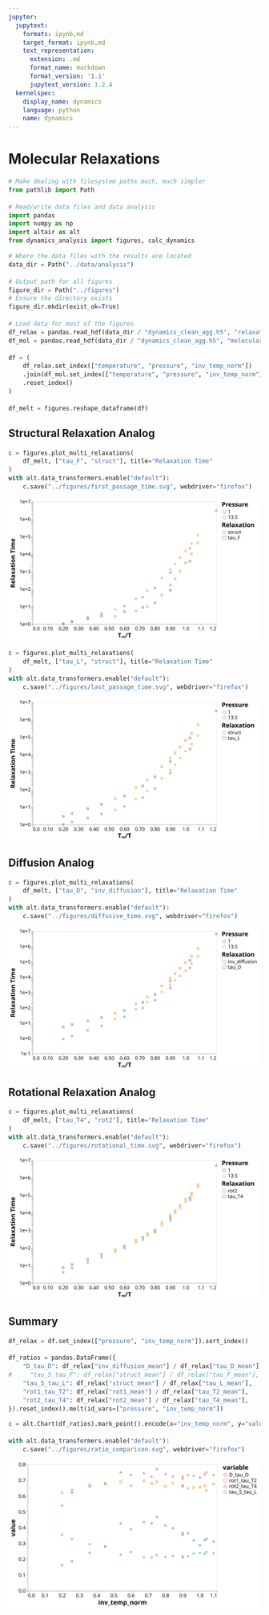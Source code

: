 ```yaml
---
jupyter:
  jupytext:
    formats: ipynb,md
    target_format: ipynb,md
    text_representation:
      extension: .md
      format_name: markdown
      format_version: '1.1'
      jupytext_version: 1.2.4
  kernelspec:
    display_name: dynamics
    language: python
    name: dynamics
---
```


# Molecular Relaxations

```python
# Make dealing with filesystem paths much, much simpler
from pathlib import Path

# Read/write data files and data analysis
import pandas
import numpy as np
import altair as alt
from dynamics_analysis import figures, calc_dynamics
```

```python
# Where the data files with the results are located
data_dir = Path("../data/analysis")

# Output path for all figures
figure_dir = Path("../figures")
# Ensure the directory exists
figure_dir.mkdir(exist_ok=True)

# Load data for most of the figures
df_relax = pandas.read_hdf(data_dir / "dynamics_clean_agg.h5", "relaxations")
df_mol = pandas.read_hdf(data_dir / "dynamics_clean_agg.h5", "molecular_relaxations")

df = (
    df_relax.set_index(["temperature", "pressure", "inv_temp_norm"])
    .join(df_mol.set_index(["temperature", "pressure", "inv_temp_norm"]))
    .reset_index()
)

df_melt = figures.reshape_dataframe(df)
```

## Structural Relaxation Analog

```python
c = figures.plot_multi_relaxations(
    df_melt, ["tau_F", "struct"], title="Relaxation Time"
)
with alt.data_transformers.enable("default"):
    c.save("../figures/first_passage_time.svg", webdriver="firefox")
```

![First passage time](../figures/first_passage_time.svg)

```python
c = figures.plot_multi_relaxations(
    df_melt, ["tau_L", "struct"], title="Relaxation Time"
)
with alt.data_transformers.enable("default"):
    c.save("../figures/last_passage_time.svg", webdriver="firefox")
```

![Last passage time](../figures/last_passage_time.svg)


## Diffusion Analog

```python
c = figures.plot_multi_relaxations(
    df_melt, ["tau_D", "inv_diffusion"], title="Relaxation Time"
)
with alt.data_transformers.enable("default"):
    c.save("../figures/diffusive_time.svg", webdriver="firefox")
```

![Diffusive Time](../figures/diffusive_time.svg)


## Rotational Relaxation Analog

```python
c = figures.plot_multi_relaxations(
    df_melt, ["tau_T4", "rot2"], title="Relaxation Time"
)
with alt.data_transformers.enable("default"):
    c.save("../figures/rotational_time.svg", webdriver="firefox")
```

![Rotational Time](../figures/rotational_time.svg)


## Summary

```python
df_relax = df.set_index(["pressure", "inv_temp_norm"]).sort_index()

df_ratios = pandas.DataFrame({
    "D_tau_D": df_relax["inv_diffusion_mean"] / df_relax["tau_D_mean"],
#     "tau_S_tau_F": df_relax["struct_mean"] / df_relax["tau_F_mean"],
    "tau_S_tau_L": df_relax["struct_mean"] / df_relax["tau_L_mean"],
    "rot1_tau_T2": df_relax["rot1_mean"] / df_relax["tau_T2_mean"],
    "rot2_tau_T4": df_relax["rot2_mean"] / df_relax["tau_T4_mean"],
}).reset_index().melt(id_vars=["pressure", "inv_temp_norm"])
```

```python
c = alt.Chart(df_ratios).mark_point().encode(x="inv_temp_norm", y="value", color="variable", shape="variable")

with alt.data_transformers.enable("default"):
    c.save("../figures/ratio_comparison.svg", webdriver="firefox")
```

![Ratio comparison](../figures/ratio_comparison.svg)
